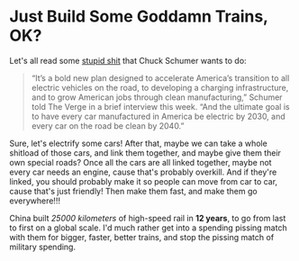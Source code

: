 # Just Build Some Goddamn Trains, OK?

Let's all read some [stupid shit](https://www.theverge.com/2021/3/17/22334634/schumer-electric-vehicle-swap-discount-infrastructure-interview) that Chuck Schumer wants to do:

> “It’s a bold new plan designed to accelerate America’s transition to all electric vehicles on the road, to developing a charging infrastructure, and to grow American jobs through clean manufacturing,” Schumer told The Verge in a brief interview this week. “And the ultimate goal is to have every car manufactured in America be electric by 2030, and every car on the road be clean by 2040.”

Sure, let's electrify some cars! After that, maybe we can take a whole shitload of those cars, and link them together, and maybe give them their own special roads? Once all the cars are all linked together, maybe not every car needs an engine, cause that's probably overkill. And if they're linked, you should probably make it so people can move from car to car, cause that's just friendly! Then make them fast, and make them go everywhere!!!

China built *25000 kilometers* of high-speed rail in **12 years**, to go from last to first on a global scale. I'd much rather get into a spending pissing match with them for bigger, faster, better trains, and stop the pissing match of military spending.